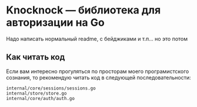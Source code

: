 # Knocknock &mdash; библиотека для авторизации на Go

Надо написать нормальный readme, с бейджиками и т.п... но это потом

## Как читать код

Если вам интересно прогуляться по просторам моего програмистского сознания, то
рекомендую читать код в следующей последовательности:

```plain
internal/core/sessions/sessions.go
internal/store/store.go
internal/core/auth/auth.go
```
